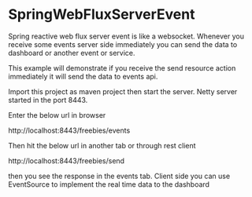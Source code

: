 # SpringWebFluxServerEvent

Spring reactive web flux server event is like a websocket. Whenever you receive some events server side immediately you can send the data to dashboard or another event or service. 

This example will demonstrate if you receive the send resource action immediately it will send the data to events api.

Import this project as maven project then start the server. Netty server started in the port 8443.

Enter the below url in browser

http://localhost:8443/freebies/events

Then hit the below url in another tab or through rest client

http://localhost:8443/freebies/send

then you see the response in the events tab. Client side you can use EventSource to implement the real time data to the dashboard
